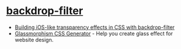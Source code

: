 # [backdrop-filter](https://developer.mozilla.org/zh-CN/docs/Web/CSS/backdrop-filter)

- [Building iOS-like transparency effects in CSS with backdrop-filter](https://product.voxmedia.com/til/2015/2/17/8053347/css-ios-transparency-with-webkit-backdrop-filter)
- [Glassmorphism CSS Generator](https://ui.glass/generator/) - Help you create glass effect for website design.
